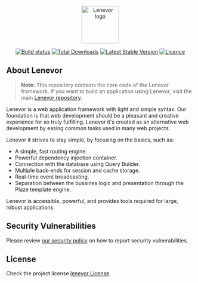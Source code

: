 <p align="center"><a href="https://lenevor.com" target="_blank"><img src="https://avatars2.githubusercontent.com/u/50193329?s=200&v=4" title="Lenevor logo" height="100" width="100"></a></p>

<p align="center">
    <a href="https://github.com/lenevor/lenevor/actions"><img src="https://github.com/lenevor/lenevor/workflows/tests/badge.svg" title="Build status"></a>
    <a href="https://packagist.org/packages/lenevor/syscodes"><img src="https://img.shields.io/packagist/dt/lenevor/syscodes?color=gr" title="Total Downloads"></a>
    <a href="https://packagist.org/packages/lenevor/syscodes"><img src="https://img.shields.io/packagist/v/lenevor/syscodes?color=blue" title="Latest Stable Version"></a>
    <a href="https://packagist.org/packages/lenevor/syscodes"><img src="https://img.shields.io/packagist/l/lenevor/syscodes" title="Licence"></a>
</p>

## About Lenevor

> **Note:** This repository contains the core code of the Lenevor framework. If you want to build an application using Lenevor, visit the main [Lenevor repository](https://github.com/lenevor/appstarter).

Lenevor is a web application framework with light and simple syntax. Our foundation is that web development should be a pleasant and creative experience for so truly fulfilling. Lenevor it's created as an alternative web development by easing common tasks used in many web projects. 

Lenevor it strives to stay simple, by focusing on the basics, such as:

- A simple, fast routing engine.
- Powerful dependency injection container.
- Connection with the database using Query Builder.
- Multiple back-ends for session and cache storage.
- Real-time event broadcasting.
- Separation between the bussines logic and presentation through the Plaze template engine.

Lenevor is accessible, powerful, and provides tools required for large, robust applications.

## Security Vulnerabilities

Please review [our security policy](https://github.com/lenevor/syscodes/security/policy) on how to report security vulnerabilities.

## License

Check the project license [lenevor License](https://opensource.org/licenses/BSD-3-Clause).
